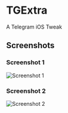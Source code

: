 # TGExtra
A Telegram iOS Tweak

## Screenshots

### Screenshot 1
![Screenshot 1](./images/screenshot1.png)

### Screenshot 2
![Screenshot 2](./images/screenshot2.png)

